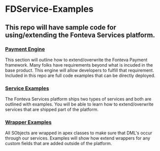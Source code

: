 # FDService-Examples

## This repo will have sample code for using/extending the Fonteva Services platform.

### [Payment Engine](PaymentEngine_README.md)
   This section will outline how to extend/overwrite the Fonteva Payment framework. Many folks have requirements
   beyond what is incuded in the base product. This engine will allow developers to fulfill that requirement.
   Included in this repo are full code examples that can be directly deployed.

### [Service Examples](ServiceExamples_README.md)
   The Fonteva Services platform ships two types of services and both are outlined with examples. You will be able to learn
   how to extend/overwrite services that are shipped part of the platform.

### [Wrapper Examples](WrapperExamples_README.md)
   All SObjects are wrapped in apex classes to make sure that DML's occur through our services. Examples will show how extend
   wrappers for any custom fields that are added outside of the platform.
